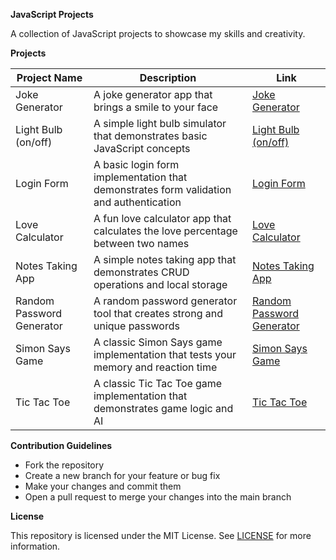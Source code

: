 **JavaScript Projects**

A collection of JavaScript projects to showcase my skills and creativity.

**Projects**

| **Project Name** | **Description** | **Link** |
| --- | --- | --- |
| Joke Generator | A joke generator app that brings a smile to your face | [Joke Generator](https://github.com/prateekraiger/JavaScript-Projects/tree/main/Joke%20Generator) |
| Light Bulb (on/off) | A simple light bulb simulator that demonstrates basic JavaScript concepts | [Light Bulb (on/off)](https://github.com/prateekraiger/prateekraiger/tree/main/Light%20Bulb(on/off)) |
| Login Form | A basic login form implementation that demonstrates form validation and authentication | [Login Form](https://github.com/prateekraiger/JavaScript-Projects/tree/main/Login%20Form) |
| Love Calculator | A fun love calculator app that calculates the love percentage between two names | [Love Calculator](https://github.com/prateekraiger/JavaScript-Projects/tree/main/Love%20Calculator) |
| Notes Taking App | A simple notes taking app that demonstrates CRUD operations and local storage | [Notes Taking App](https://github.com/prateekraiger/JavaScript-Projects/tree/main/Notes%20Taking%20App) |
| Random Password Generator | A random password generator tool that creates strong and unique passwords | [Random Password Generator](https://github.com/prateekraiger/JavaScript-Projects/tree/main/Random%20Password%20Generator) |
| Simon Says Game | A classic Simon Says game implementation that tests your memory and reaction time | [Simon Says Game](https://github.com/prateekraiger/JavaScript-Projects/tree/main/Simon_Says_Game) |
| Tic Tac Toe | A classic Tic Tac Toe game implementation that demonstrates game logic and AI | [Tic Tac Toe](https://github.com/prateekraiger/JavaScript-Projects/tree/main/TIc%20Tac%20Toe) |

**Contribution Guidelines**

* Fork the repository
* Create a new branch for your feature or bug fix
* Make your changes and commit them
* Open a pull request to merge your changes into the main branch

**License**

This repository is licensed under the MIT License. See [LICENSE](https://github.com/prateekraiger/JavaScript-Projects/blob/main/LICENSE) for more information.



